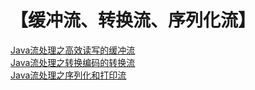 # 【缓冲流、转换流、序列化流】
[Java流处理之高效读写的缓冲流](https://blog.csdn.net/qq_35427589/article/details/124471372)     
[Java流处理之转换编码的转换流](https://blog.csdn.net/qq_35427589/article/details/124488362)     
[Java流处理之序列化和打印流](https://blog.csdn.net/qq_35427589/article/details/124488466) 
